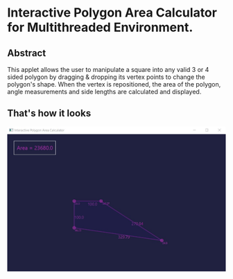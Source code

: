 # Interactive Polygon Area Calculator for Multithreaded Environment.

## Abstract
This applet allows the user to manipulate a square into any valid 3 or 4 sided polygon by
dragging &amp; dropping its vertex points to change the polygon&#39;s shape. When the vertex
is repositioned, the area of the polygon, angle measurements and side lengths
are calculated and displayed.

## That's how it looks
![Screenshot](https://github.com/axel223/Java-Project/blob/master/eg.jpg)
